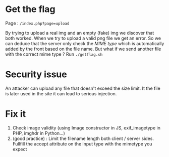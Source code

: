 # Get the flag
Page : `/index.php?page=upload`

By trying to upload a real img and an empty (fake) img we discover that both worked.
When we try to upload a valid png file we get an error.
So we can deduce that the server only check the *MIME type* which is automatically added by the front based on the file name. But what if we send another file with the correct mime type ?
Run `./getflag.sh`

# Security issue
An attacker can upload any file that doesn't exceed the size limit. It the file is later used in the site it can lead to serious injection.

# Fix it
1. Check image validity (using Image constructor in JS, exif_imagetype in PHP, imghdr in Python...)
2. (good practice) : Limit the filename length both client / server sides. Fullfill the accept attribute on the input type with the mimetype you expect